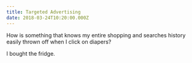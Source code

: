 ```yaml
---
title: Targeted Advertising
date: 2018-03-24T10:20:00.000Z
---
```


How is something that knows my entire shopping and searches history easily thrown off when I click on diapers?

<section class="hidden" aria-description="Hidden text" tabindex="0">
I bought the fridge.
</section>